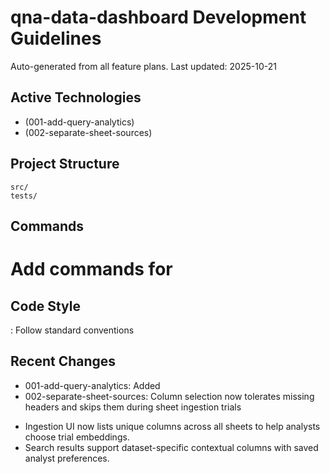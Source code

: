 # qna-data-dashboard Development Guidelines

Auto-generated from all feature plans. Last updated: 2025-10-21

## Active Technologies
- (001-add-query-analytics)
- (002-separate-sheet-sources)

## Project Structure
```
src/
tests/
```

## Commands
# Add commands for 

## Code Style
: Follow standard conventions

## Recent Changes
- 001-add-query-analytics: Added
- 002-separate-sheet-sources: Column selection now tolerates missing headers and skips them during sheet ingestion trials

<!-- MANUAL ADDITIONS START -->
- Ingestion UI now lists unique columns across all sheets to help analysts choose trial embeddings.
- Search results support dataset-specific contextual columns with saved analyst preferences.
<!-- MANUAL ADDITIONS END -->
